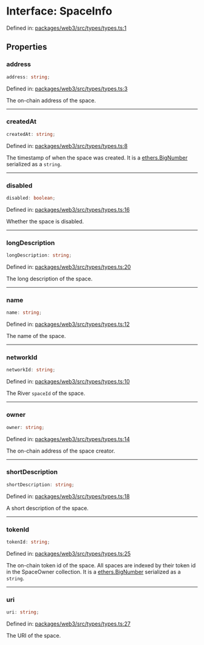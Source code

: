 # Interface: SpaceInfo

Defined in: [packages/web3/src/types/types.ts:1](https://github.com/towns-protocol/towns/blob/0db1fd0ac7258e8db8cedfb6183e8eade8284fa1/packages/web3/src/types/types.ts#L1)

## Properties

### address

```ts
address: string;
```

Defined in: [packages/web3/src/types/types.ts:3](https://github.com/towns-protocol/towns/blob/0db1fd0ac7258e8db8cedfb6183e8eade8284fa1/packages/web3/src/types/types.ts#L3)

The on-chain address of the space.

***

### createdAt

```ts
createdAt: string;
```

Defined in: [packages/web3/src/types/types.ts:8](https://github.com/towns-protocol/towns/blob/0db1fd0ac7258e8db8cedfb6183e8eade8284fa1/packages/web3/src/types/types.ts#L8)

The timestamp of when the space was created.
It is a [ethers.BigNumber](https://docs.ethers.org/v5/api/utils/bignumber/) serialized as a `string`.

***

### disabled

```ts
disabled: boolean;
```

Defined in: [packages/web3/src/types/types.ts:16](https://github.com/towns-protocol/towns/blob/0db1fd0ac7258e8db8cedfb6183e8eade8284fa1/packages/web3/src/types/types.ts#L16)

Whether the space is disabled.

***

### longDescription

```ts
longDescription: string;
```

Defined in: [packages/web3/src/types/types.ts:20](https://github.com/towns-protocol/towns/blob/0db1fd0ac7258e8db8cedfb6183e8eade8284fa1/packages/web3/src/types/types.ts#L20)

The long description of the space.

***

### name

```ts
name: string;
```

Defined in: [packages/web3/src/types/types.ts:12](https://github.com/towns-protocol/towns/blob/0db1fd0ac7258e8db8cedfb6183e8eade8284fa1/packages/web3/src/types/types.ts#L12)

The name of the space.

***

### networkId

```ts
networkId: string;
```

Defined in: [packages/web3/src/types/types.ts:10](https://github.com/towns-protocol/towns/blob/0db1fd0ac7258e8db8cedfb6183e8eade8284fa1/packages/web3/src/types/types.ts#L10)

The River `spaceId` of the space.

***

### owner

```ts
owner: string;
```

Defined in: [packages/web3/src/types/types.ts:14](https://github.com/towns-protocol/towns/blob/0db1fd0ac7258e8db8cedfb6183e8eade8284fa1/packages/web3/src/types/types.ts#L14)

The on-chain address of the space creator.

***

### shortDescription

```ts
shortDescription: string;
```

Defined in: [packages/web3/src/types/types.ts:18](https://github.com/towns-protocol/towns/blob/0db1fd0ac7258e8db8cedfb6183e8eade8284fa1/packages/web3/src/types/types.ts#L18)

A short description of the space.

***

### tokenId

```ts
tokenId: string;
```

Defined in: [packages/web3/src/types/types.ts:25](https://github.com/towns-protocol/towns/blob/0db1fd0ac7258e8db8cedfb6183e8eade8284fa1/packages/web3/src/types/types.ts#L25)

The on-chain token id of the space. All spaces are indexed by their token id in the SpaceOwner collection.
It is a [ethers.BigNumber](https://docs.ethers.org/v5/api/utils/bignumber/) serialized as a `string`.

***

### uri

```ts
uri: string;
```

Defined in: [packages/web3/src/types/types.ts:27](https://github.com/towns-protocol/towns/blob/0db1fd0ac7258e8db8cedfb6183e8eade8284fa1/packages/web3/src/types/types.ts#L27)

The URI of the space.

